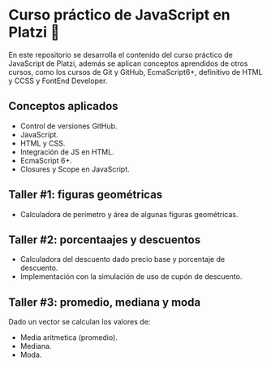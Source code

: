 # Curso práctico de JavaScript en Platzi 💚

En este repositorio se desarrolla el contenido del curso práctico de JavaScript de Platzi, además se aplican conceptos aprendidos de otros cursos, como los cursos de Git y GitHub, EcmaScript6+, definitivo de HTML y CCSS y FontEnd Developer.

## Conceptos aplicados

- Control de versiones GitHub.
- JavaScript.
- HTML y CSS.
- Integración de JS en HTML.
- EcmaScript 6+.
- Closures y Scope en JavaScript.


## Taller #1: figuras geométricas

- Calculadora de perimetro y área de algunas figuras geométricas.

## Taller #2: porcentaajes y descuentos

- Calculadora del descuento dado precio base y porcentaje de descuento.
- Implementación con la simulación de uso de cupón de descuento.

## Taller #3: promedio, mediana y moda

Dado un vector se calculan los valores de: 
- Media aritmetica (promedio).
- Mediana.
- Moda.